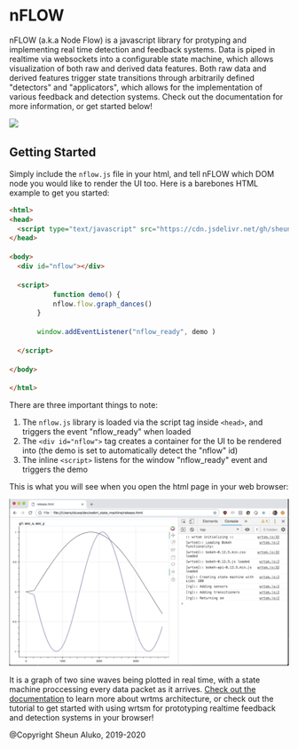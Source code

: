 # nFLOW
nFLOW (a.k.a Node Flow) is a javascript library for protyping and implementing real time detection and feedback systems. 
Data is piped in realtime via websockets into a configurable state machine, which allows visualization of both raw and derived data features. 
Both raw data and derived features trigger state transitions through arbitrarily defined "detectors" and "applicators", which allows for the implementation of various feedback and detection systems. 
Check out the documentation for more information, or get started below!

![](wrtsm.gif)


## Getting Started 

Simply include the `nflow.js` file in your html, and tell nFLOW which DOM node you would like to render the UI too. Here is a barebones HTML example to get you started: 
```html
<html>
<head>
  <script type="text/javascript" src="https://cdn.jsdelivr.net/gh/sheunaluko/nFLOW@v0.3-alpha/dist/nflow.js"></script>
</head>

<body>
  <div id="nflow"></div>
  
  <script> 
           function demo() { 
	       nflow.flow.graph_dances() 
	   } 

  	   window.addEventListener("nflow_ready", demo ) 
  
  </script> 

</body>

</html>
```

There are three important things to note: 
1. The `nflow.js` library is loaded via the script tag inside `<head>`, and triggers the event "nflow_ready" when loaded
2. The `<div id="nflow">` tag creates a container for the UI to be rendered into (the demo is set to automatically detect the "nflow" id)
3. The inline `<script>` listens for the window "nflow_ready" event and triggers the demo 

This is what you will see when you open the html page in your web browser: 

![](wrtsm_2.gif)

It is a graph of two sine waves being plotted in real time, with a state machine proccessing every data packet as it arrives. [Check out the documentation](https://wrtsm.readthedocs.io/en/latest/) to learn more about wrtms architecture, or check out the tutorial to get started with using wrtsm for prototyping realtime feedback and detection systems in your browser! 


@Copyright Sheun Aluko, 2019-2020